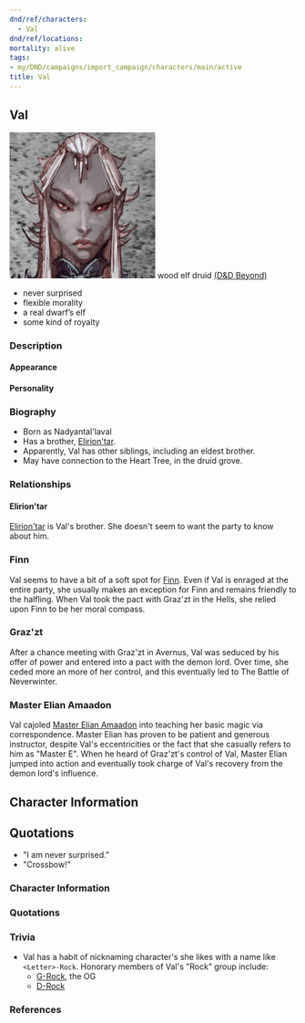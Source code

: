 ```yaml
---
dnd/ref/characters:
  - Val
dnd/ref/locations:
mortality: alive
tags:
- my/DND/campaigns/import_campaign/characters/main/active
title: Val
---
```


## Val

![Pasted image 20211106142422.png](/images/dnd/pc-val.png)
wood elf druid
[(D&D Beyond)](https://ddb.ac/characters/4089164/aw7aLd)

- never surprised
- flexible morality
- a real dwarf’s elf
- some kind of royalty

### Description

#### Appearance

#### Personality

### Biography

- Born as Nadyantal'laval
- Has a brother, [Elirion'tar](/dnd/npcs/eliriontar).
- Apparently, Val has other siblings, including an eldest brother.
- May have connection to the Heart Tree, in the druid grove.

### Relationships

#### Elirion'tar

[Elirion'tar](/dnd/npcs/eliriontar) is Val's brother. She doesn't seem to want the party to know about him.

### Finn

Val seems to have a bit of a soft spot for [Finn](/dnd/characters/finn). Even if Val is enraged at the entire party, she usually makes an exception for Finn and remains friendly to the halfling. When Val took the pact with Graz'zt in the Hells, she relied upon Finn to be her moral compass.

### Graz'zt

After a chance meeting with Graz'zt in Avernus, Val was seduced by his offer of power and entered into a pact with the demon lord. Over time, she ceded more an more of her control, and this eventually led to The Battle of Neverwinter.

### Master Elian Amaadon

Val cajoled [Master Elian Amaadon](/dnd/npcs/elian-amaadon) into teaching her basic magic via correspondence. Master Elian has proven to be patient and generous instructor, despite Val's eccentricities or the fact that she casually refers to him as "Master E". When he heard of Graz'zt's control of Val, Master Elian jumped into action and eventually took charge of Val's recovery from the demon lord's influence.

## Character Information

## Quotations

- "I am never surprised."
- "Crossbow!"

### Character Information

### Quotations

### Trivia

- Val has a habit of nicknaming character's she likes with a name like `<Letter>-Rock`. Honorary members of Val's "Rock" group include:
  - [G-Rock](/dnd/npcs/gundren-rockseeker), the OG
  - [D-Rock](/dnd/npcs/denariel)

### References
